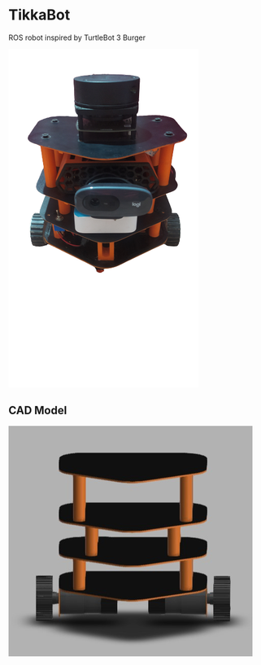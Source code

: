 # TikkaBot
ROS robot inspired by TurtleBot 3 Burger

![](images/pic2.png)

## CAD Model

![](images/cad2.jpg)